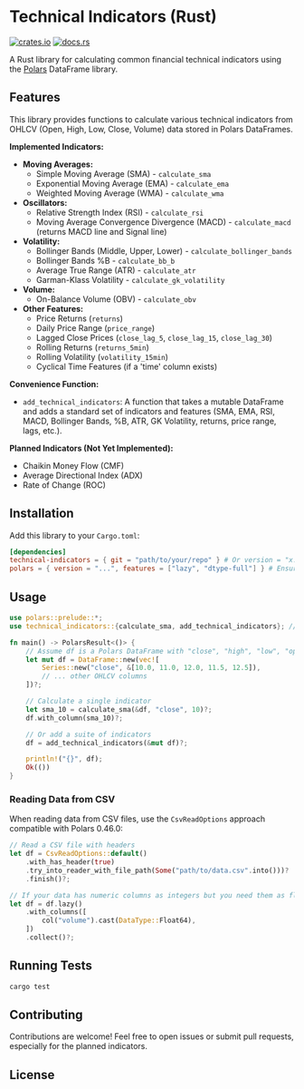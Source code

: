 # Technical Indicators (Rust)

[![crates.io](https://img.shields.io/crates/v/technical-indicators.svg)](https://crates.io/crates/technical-indicators) <!-- Placeholder badge -->
[![docs.rs](https://docs.rs/technical-indicators/badge.svg)](https://docs.rs/technical-indicators) <!-- Placeholder badge -->

A Rust library for calculating common financial technical indicators using the [Polars](https://pola.rs/) DataFrame library.

## Features

This library provides functions to calculate various technical indicators from OHLCV (Open, High, Low, Close, Volume) data stored in Polars DataFrames.

**Implemented Indicators:**

*   **Moving Averages:**
    *   Simple Moving Average (SMA) - `calculate_sma`
    *   Exponential Moving Average (EMA) - `calculate_ema`
    *   Weighted Moving Average (WMA) - `calculate_wma`
*   **Oscillators:**
    *   Relative Strength Index (RSI) - `calculate_rsi`
    *   Moving Average Convergence Divergence (MACD) - `calculate_macd` (returns MACD line and Signal line)
*   **Volatility:**
    *   Bollinger Bands (Middle, Upper, Lower) - `calculate_bollinger_bands`
    *   Bollinger Bands %B - `calculate_bb_b`
    *   Average True Range (ATR) - `calculate_atr`
    *   Garman-Klass Volatility - `calculate_gk_volatility`
*   **Volume:**
    *   On-Balance Volume (OBV) - `calculate_obv`
*   **Other Features:**
    *   Price Returns (`returns`)
    *   Daily Price Range (`price_range`)
    *   Lagged Close Prices (`close_lag_5`, `close_lag_15`, `close_lag_30`)
    *   Rolling Returns (`returns_5min`)
    *   Rolling Volatility (`volatility_15min`)
    *   Cyclical Time Features (if a 'time' column exists)

**Convenience Function:**

*   `add_technical_indicators`: A function that takes a mutable DataFrame and adds a standard set of indicators and features (SMA, EMA, RSI, MACD, Bollinger Bands, %B, ATR, GK Volatility, returns, price range, lags, etc.).

**Planned Indicators (Not Yet Implemented):**

*   Chaikin Money Flow (CMF)
*   Average Directional Index (ADX)
*   Rate of Change (ROC)

## Installation

Add this library to your `Cargo.toml`:

```toml
[dependencies]
technical-indicators = { git = "path/to/your/repo" } # Or version = "x.y.z" if published
polars = { version = "...", features = ["lazy", "dtype-full"] } # Ensure you have polars
```

## Usage

```rust
use polars::prelude::*;
use technical_indicators::{calculate_sma, add_technical_indicators}; // Assuming crate name is technical_indicators

fn main() -> PolarsResult<()> {
    // Assume df is a Polars DataFrame with "close", "high", "low", "open", "volume" columns
    let mut df = DataFrame::new(vec![
        Series::new("close", &[10.0, 11.0, 12.0, 11.5, 12.5]),
        // ... other OHLCV columns
    ])?;

    // Calculate a single indicator
    let sma_10 = calculate_sma(&df, "close", 10)?;
    df.with_column(sma_10)?;

    // Or add a suite of indicators
    df = add_technical_indicators(&mut df)?;

    println!("{}", df);
    Ok(())
}
```

### Reading Data from CSV

When reading data from CSV files, use the `CsvReadOptions` approach compatible with Polars 0.46.0:

```rust
// Read a CSV file with headers
let df = CsvReadOptions::default()
    .with_has_header(true)
    .try_into_reader_with_file_path(Some("path/to/data.csv".into()))?
    .finish()?;

// If your data has numeric columns as integers but you need them as floats (common for volume)
let df = df.lazy()
    .with_columns([
        col("volume").cast(DataType::Float64),
    ])
    .collect()?;
```

## Running Tests

```bash
cargo test
```

## Contributing

Contributions are welcome! Feel free to open issues or submit pull requests, especially for the planned indicators.

## License
